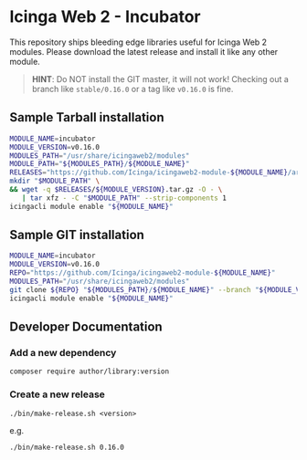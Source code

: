 Icinga Web 2 - Incubator
========================

This repository ships bleeding edge libraries useful for Icinga Web 2 modules.
Please download the latest release and install it like any other module.

> **HINT**: Do NOT install the GIT master, it will not work! Checking out a
> branch like `stable/0.16.0` or a tag like `v0.16.0` is fine.

Sample Tarball installation
---------------------------

```sh
MODULE_NAME=incubator
MODULE_VERSION=v0.16.0
MODULES_PATH="/usr/share/icingaweb2/modules"
MODULE_PATH="${MODULES_PATH}/${MODULE_NAME}"
RELEASES="https://github.com/Icinga/icingaweb2-module-${MODULE_NAME}/archive"
mkdir "$MODULE_PATH" \
&& wget -q $RELEASES/${MODULE_VERSION}.tar.gz -O - \
   | tar xfz - -C "$MODULE_PATH" --strip-components 1
icingacli module enable "${MODULE_NAME}"
```

Sample GIT installation
-----------------------

```sh
MODULE_NAME=incubator
MODULE_VERSION=v0.16.0
REPO="https://github.com/Icinga/icingaweb2-module-${MODULE_NAME}"
MODULES_PATH="/usr/share/icingaweb2/modules"
git clone ${REPO} "${MODULES_PATH}/${MODULE_NAME}" --branch "${MODULE_VERSION}"
icingacli module enable "${MODULE_NAME}"
```

Developer Documentation
-----------------------

### Add a new dependency

    composer require author/library:version

### Create a new release

    ./bin/make-release.sh <version>

e.g.

    ./bin/make-release.sh 0.16.0
